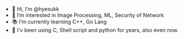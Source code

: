 - 👋 Hi, I’m @hyesukk
- 👀 I’m interested in Image Processing, ML, Security of Network
- 📚 I’m currently learning C++, Go Lang
- 🌱 I'v been using C, Shell script and python for years, also even now.

<!---
hyesuk-k/hyesuk-k is a ✨ special ✨ repository because its `README.md` (this file) appears on your GitHub profile.
You can click the Preview link to take a look at your changes.
--->
